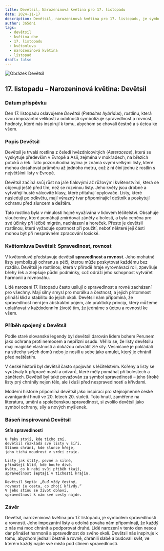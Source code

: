 ```yaml
---
title: Devětsil, Narozeninová květina pro 17. listopadu
date: 2024-11-17
description: Devětsil, narozeninová květina pro 17. listopadu, je symbolem Spravedlnost, rovnost. Objevte její jedinečný význam, fascinující příběhy a poezii, která oslavuje její krásu.
author: 365dní
tags:
  - devětsil
  - květina dne
  - 17. listopadu
  - květomluva
  - narozeninová květina
  - listopad
draft: false
---
```


![Obrázek Devětsil](https://cdn.pixabay.com/photo/2015/09/24/17/19/hunt-955953_640.jpg#center)


## 17. listopadu – Narozeninová květina: Devětsil

### Datum příspěvku

Den 17. listopadu oslavujeme _Devětsil_ (_Petasites hybridus_), rostlinu, která svou impozantní velikostí a odolností symbolizuje spravedlnost a rovnost, hodnoty, které nás inspirují k tomu, abychom se chovali čestně a s úctou ke všem.

### Popis Devětsil

Devětsil je trvalá rostlina z čeledi hvězdnicovitých (_Asteraceae_), která se vyskytuje především v Evropě a Asii, zejména v mokřadech, na březích potoků a řek. Tato pozoruhodná bylina je známá svými velkými listy, které mohou dosahovat průměru až jednoho metru, což z ní činí jednu z rostlin s největšími listy v Evropě.

Devětsil začíná svůj růst na jaře fialovými až růžovými květenstvími, která se objevují ještě před tím, než se rozvinou listy. Jeho květy jsou drobné a vytvářejí husté válcovité klasy, které přitahují opylovače. Listy, které následují po odkvětu, mají výrazný tvar připomínající deštník a poskytují ochranu před sluncem a deštěm.

Tato rostlina byla v minulosti hojně využívána v lidovém léčitelství. Obsahuje sloučeniny, které pomáhají zmírňovat záněty a bolesti, a byla ceněna pro své účinky při léčbě migrén, nachlazení a horeček. Přesto je devětsil rostlinou, která vyžaduje opatrnost při použití, neboť některé její části mohou být při nesprávném zpracování toxické.

### Květomluva Devětsil: Spravedlnost, rovnost

V květomluvě představuje devětsil **spravedlnost a rovnost**. Jeho mohutné listy symbolizují ochranu a péči, kterou může poskytovat každému bez rozdílu. Devětsil je rostlinou, která v přírodě hraje vyrovnávací roli, zpevňuje břehy řek a zlepšuje půdní podmínky, což odráží jeho schopnost vytvářet harmonii a rovnováhu.

Lidé narození 17. listopadu často usilují o spravedlnost a rovné zacházení pro všechny. Mají silný smysl pro morálku a čestnost, a jejich přítomnost přináší klid a stabilitu do jejich okolí. Devětsil nám připomíná, že spravedlnost není jen abstraktní pojem, ale praktický princip, který můžeme uplatňovat v každodenním životě tím, že jednáme s úctou a rovností ke všem.

### Příběh spojený s Devětsil

Podle staré slovanské legendy byl devětsil darován lidem bohem Perunem jako ochrana proti nemocem a nepřízni osudu. Věřilo se, že listy devětsilu mají magické vlastnosti a dokážou odvrátit zlé síly. Vesničané je pokládali na střechy svých domů nebo je nosili u sebe jako amulet, který je chránil před neštěstím.

V české historii byl devětsil často spojován s léčitelstvím. Kořeny a listy se využívaly k přípravě mastí a odvarů, které měly pomáhat při bolestech a zánětech. Devětsil byl také považován za symbol spravedlnosti – jeho široké listy prý chránily nejen tělo, ale i duši před nespravedlností a křivdami.

Moderní historie připomíná devětsil jako inspiraci pro stejnojmenné české avantgardní hnutí ve 20. letech 20. století. Toto hnutí, zaměřené na literaturu, umění a společenskou spravedlnost, si zvolilo devětsil jako symbol ochrany, síly a nových myšlenek.

### Báseň inspirovaná Devětsil

**Stín spravedlnosti**

```
U řeky stojí, kde ticho zní,  
devětsil rozkládá své listy v šíři.  
Stínem chrání, kde slunce hřeje,  
jeho tichá moudrost v srdci zraje.  

Listy jak štíty, pevné a silné,  
přinášejí klid, kde bouře divé.  
Květy, co k nebi svůj příběh tkají,  
spravedlnost šeptají v tichosti krajin.  

Devětsil šeptá: „Buď vždy čestný,  
rovnost je cesta, co zhojí křivdy.“  
V jeho stínu se život obnoví,  
spravedlnost k nám své cesty najde.  
```

### Závěr

Devětsil, narozeninová květina pro 17. listopadu, je symbolem spravedlnosti a rovnosti. Jeho impozantní listy a odolná povaha nám připomínají, že každý z nás má moc chránit a podporovat druhé. Lidé narození v tento den nesou dar přinášet harmonii a spravedlnost do svého okolí. Devětsil nás inspiruje k tomu, abychom jednali čestně a rovně, chránili slabé a budovali svět, ve kterém každý najde své místo pod stínem spravedlnosti.